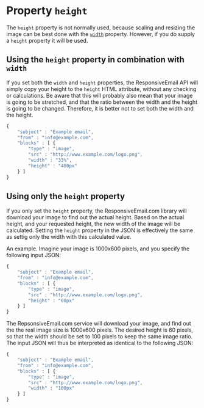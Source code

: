 # Property `height`

The `height` property is not normally used, because scaling and resizing
the image can be best done with the [`width`](copernica-docs:ResponsiveEmail/json/property-image-width) 
property. However, if you do supply a `height` property it will be used.

## Using the `height` property in combination with `width`

If you set both the `width` and `height` properties, the ResponsiveEmail API 
will simply copy your height to the `height` HTML attribute, without any checking 
or calculations. Be aware that this will probably also mean that your image is 
going to be stretched, and that the ratio between the width and the height is 
going to be changed. Therefore, it is better not to set both the width and 
the height.

```javascript
{
    "subject" : "Example email",
    "from" : "info@example.com",
    "blocks" : [ {
        "type" : "image",
        "src" : "http://www.example.com/logo.png",
        "width" : "33%",
        "height" : "400px"
    } ]
}
```

## Using only the `height` property

If you only set the `height` property, the ResponsiveEmail.com library will 
download your image to find out the actual height. Based on the actual height, 
and your requested height, the new width of the image will be calculated. Setting 
the `height` property in the JSON is effectively the same as settig only 
the width with this calculated value. 

An example. Imagine your image is 1000x600 pixels, and you specify the following 
input JSON:

```javascript
{
    "subject" : "Example email",
    "from" : "info@example.com",
    "blocks" : [ {
        "type" : "image",
        "src" : "http://www.example.com/logo.png",
        "height" : "60px"
    } ]
}
```

The RepsonsiveEmail.com service will download your image, and find out the
the real image size is 1000x600 pixels. The desired height is 60 pixels,
so that the width should be set to 100 pixels to keep the same image ratio.
The input JSON will thus be interpreted as identical to the following JSON:

```javascript
{
    "subject" : "Example email",
    "from" : "info@example.com",
    "blocks" : [ {
        "type" : "image",
        "src" : "http://www.example.com/logo.png",
        "width" : "100px"
    } ]
}
```
